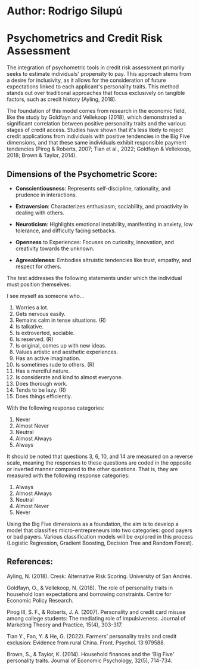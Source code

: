 # Author: Rodrigo Silupú
# Psychometrics and Credit Risk Assessment

The integration of psychometric tools in credit risk assessment primarily seeks to estimate individuals' propensity to pay. This approach stems from a desire for inclusivity, as it allows for the consideration of future expectations linked to each applicant's personality traits. This method stands out over traditional approaches that focus exclusively on tangible factors, such as credit history (Ayling, 2018).

The foundation of this model comes from research in the economic field, like the study by Goldfayn and Vellekoop (2018), which demonstrated a significant correlation between positive personality traits and the various stages of credit access. Studies have shown that it's less likely to reject credit applications from individuals with positive tendencies in the Big Five dimensions, and that these same individuals exhibit responsible payment tendencies (Pirog & Roberts, 2007; Tian et al., 2022; Goldfayn & Vellekoop, 2018; Brown & Taylor, 2014).

## Dimensions of the Psychometric Score:

- **Conscientiousness**: Represents self-discipline, rationality, and prudence in interactions.

- **Extraversion**: Characterizes enthusiasm, sociability, and proactivity in dealing with others.

- **Neuroticism**: Highlights emotional instability, manifesting in anxiety, low tolerance, and difficulty facing setbacks.

- **Openness** to Experiences: Focuses on curiosity, innovation, and creativity towards the unknown.

- **Agreeableness**: Embodies altruistic tendencies like trust, empathy, and respect for others.


The test addresses the following statements under which the individual must position themselves:

I see myself as someone who...

1. Worries a lot.
2. Gets nervous easily.
3. Remains calm in tense situations. (R)
4.  Is talkative.
5.  Is extroverted, sociable.
6. Is reserved. (R)
7.  Is original, comes up with new ideas.
8. Values artistic and aesthetic experiences.
9. Has an active imagination.
10.  Is sometimes rude to others. (R)
11.  Has a merciful nature.
12. Is considerate and kind to almost everyone.
13. Does thorough work.
14. Tends to be lazy. (R)
15. Does things efficiently.

With the following response categories:

1. Never
2. Almost Never
3. Neutral
4. Almost Always
5. Always

It should be noted that questions 3, 6, 10, and 14 are measured on a reverse scale, meaning the responses to these questions are coded in the opposite or inverted manner compared to the other questions. That is, they are measured with the following response categories:

1. Always
2. Almost Always
3. Neutral
4. Almost Never
5. Never

Using the Big Five dimensions as a foundation, the aim is to develop a model that classifies micro-entrepreneurs into two categories: good payers or bad payers. Various classification models will be explored in this process (Logistic Regression, Gradient Boosting, Decision Tree and Random Forest).

## References:

Ayling, N. (2018). Cresk: Alternative Risk Scoring. University of San Andrés.

Goldfayn, O., & Vellekoop, N. (2018). The role of personality traits in household loan expectations and borrowing constraints. Centre for Economic Policy Research. 

Pirog III, S. F., & Roberts, J. A. (2007). Personality and credit card misuse among college students: The mediating role of impulsiveness. Journal of Marketing Theory and Practice, 15(4), 303-317. 

Tian Y., Fan, Y. & He, G. (2022). Farmers’ personality traits and credit exclusion: Evidence from rural China. Front. Psychol. 13:979588. 

Brown, S., & Taylor, K. (2014). Household finances and the 'Big Five' personality traits. Journal of Economic Psychology, 32(5), 714-734. 

